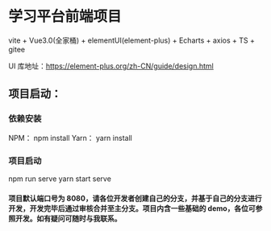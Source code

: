 # 学习平台前端项目

vite + Vue3.0(全家桶) + elementUI(element-plus) + Echarts + axios + TS + gitee

UI 库地址：https://element-plus.org/zh-CN/guide/design.html

## 项目启动：

### 依赖安装

NPM：
npm install
Yarn：
yarn install

### 项目启动

npm run serve
yarn start serve

#### 项目默认端口号为 8080，请各位开发者创建自己的分支，并基于自己的分支进行开发，开发完毕后通过审核合并至主分支。项目内含一些基础的 demo，各位可参照开发。如有疑问可随时与我联系。
